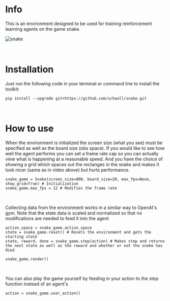 # Info
This is an environment designed to be used for training reinforcement learning agents on the game snake. 

![snake](https://media.giphy.com/media/jSEgvTqbb9mqIF8dFE/giphy.gif)

<br>

# Installation
Just run the following code in your terminal or command line to install the toolkit:
```
pip install --upgrade git+https://github.com/schaall/snake.git
```

<br>

# How to use
When the environment is initialized the screen size (what you see) must be specified as well as the board size (obs space). If you would like to see how well the agent performs you can set a frame rate cap so you can actually view what is happening at a reasonable speed. And you have the choice of showing a grid which spaces out the rectanges in the snake and makes it look nicer (same as in video above) but hurts performance. 
```
snake_game = Snake(screen_size=800, board_size=20, max_fps=None, show_grid=True) # Initialization
snake_game.max_fps = 12 # Modifies the frame rate
```
<br>

Collecting data from the environment works in a similar way to OpenAI's gym. Note that the state data is scaled and normalized so that no modifications are needed to feed it into the agent
```
action_space = snake_game.action_space
state = snake_game.reset() # Resets the environment and gets the starting state
state, reward, done = snake_game.step(action) # Makes step and returns the next state as well as the reward and whether or not the snake has died

snake_game.render()
```
<br>

You can also play the game yourself by feeding in your action to the step function instead of an agent's
```
action = snake_game.user_action()
```
